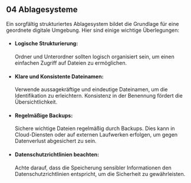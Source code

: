 ## 04 Ablagesysteme
Ein sorgfältig strukturiertes Ablagesystem bildet die Grundlage für eine geordnete digitale Umgebung. Hier sind einige wichtige Überlegungen:

- #### Logische Strukturierung:
  Ordner und Unterordner sollten logisch organisiert sein, um einen einfachen Zugriff auf Dateien zu ermöglichen.

- #### Klare und Konsistente Dateinamen:
  Verwende aussagekräftige und eindeutige Dateinamen, um die Identifikation zu erleichtern. Konsistenz in der Benennung fördert die Übersichtlichkeit.

- #### Regelmäßige Backups:
  Sichere wichtige Dateien regelmäßig durch Backups. Dies kann in Cloud-Diensten oder auf externen Laufwerken erfolgen, um gegen Datenverlust abgesichert zu sein.

- #### Datenschutzrichtlinien beachten:
  Achte darauf, dass die Speicherung sensibler Informationen den Datenschutzrichtlinien entspricht, um die Sicherheit zu gewährleisten.
